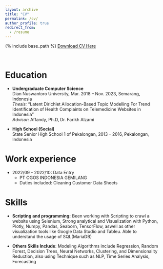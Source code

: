 ```yaml
---
layout: archive
title: "CV"
permalink: /cv/
author_profile: true
redirect_from:
  - /resume
---
```


{% include base_path %}
[Download CV Here](https://36senm.github.io/files/CV.pdf)

<br/>

Education
======
* **Undergraduate Computer Science**<br/>
Dian Nuswantoro University, Mar. 2018 – Nov. 2023, Semarang, Indonesia<br/>
*Thesis:* “Latent Dirichlet Allocation-Based Topic Modelling For Trend Identification of Health Complaints on Telemedicine Websites in Indonesia”<br/>
*Advisor:* Affandy, Ph.D, Dr. Farikh Alzami<br/>

* **High School (Social)**<br/>
State Senior High School 1 of Pekalongan, 2013 – 2016, Pekalongan, Indonesia <br/>


Work experience
======
* 2022/09 - 2022/10: Data Entry
  * PT OGOS INDONESIA GEMILANG
  * Duties included: Cleaning Customer Data Sheets
  
Skills
======
* **Scripting and programming:** Been working with Scripting to crawl a website using Selenium, Strong analytical and Visualization with Python, Plotly, Numpy, Pandas, Seaborn, TensorFlow, aswell as other visualization tools like Google Data Studio and Tableu. Able to understand the usage of SQL(MariaDB)

* **Others Skills Include:** Modeling Algorithms include Regression, Random Forest, Decision Trees, Neural Networks, Clustering, and Dimensionality Reduction, also using Technique such as NLP, Time Series Analysis, Forecasting
